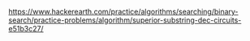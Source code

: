 https://www.hackerearth.com/practice/algorithms/searching/binary-search/practice-problems/algorithm/superior-substring-dec-circuits-e51b3c27/
